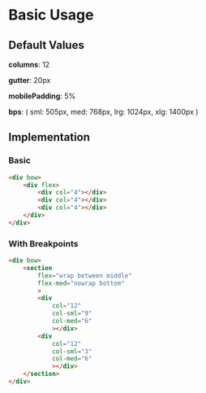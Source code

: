 # Basic Usage

## Default Values

**columns**: 12

**gutter**: 20px

**mobilePadding**: 5%

**bps**: (
	sml: 505px,
	med: 768px,
	lrg: 1024px,
	xlg: 1400px
)

## Implementation

### Basic

```html
<div bow>
	<div flex>
		<div col="4"></div>
		<div col="4"></div>
		<div col="4"></div>
	</div>
</div>
```

### With Breakpoints

```html
<div bow>
	<section
		flex="wrap between middle"
		flex-med="nowrap bottom"
		>
		<div 
			col="12"
			col-sml="9"
			col-med="6"
			></div>
		<div
			col="12"
			col-sml="3"
			col-med="6"
			></div>
	</section>
</div>
```
